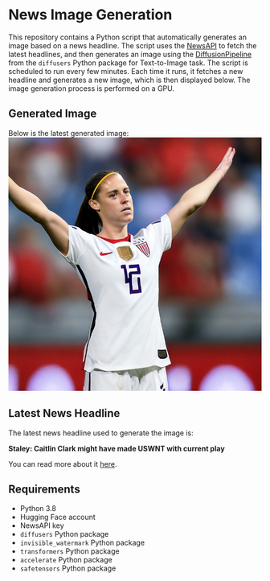 # News Image Generation
This repository contains a Python script that automatically generates an image based on a news headline. The script uses the [NewsAPI](https://newsapi.org/) to fetch the latest headlines, and then generates an image using the [DiffusionPipeline](https://github.com/huggingface/diffusers) from the `diffusers` Python package for Text-to-Image task.
The script is scheduled to run every few minutes. Each time it runs, it fetches a new headline and generates a new image, which is then displayed below. The image generation process is performed on a GPU.

## Generated Image
Below is the latest generated image:
![Generated Image](image.png)

## Latest News Headline
The latest news headline used to generate the image is:

**Staley: Caitlin Clark might have made USWNT with current play**

You can read more about it [here](https://news.google.com/rss/articles/CBMiW2h0dHBzOi8vd3d3Lm55dGltZXMuY29tL2F0aGxldGljLzU2NjU1NjQvMjAyNC8wNy8yOS9jYWl0bGluLWNsYXJrLW9seW1waWMtdGVhbS1kYXduLXN0YWxleS_SAQA?oc=5).

## Requirements
- Python 3.8
- Hugging Face account
- NewsAPI key
- `diffusers` Python package
- `invisible_watermark` Python package
- `transformers` Python package
- `accelerate` Python package
- `safetensors` Python package
